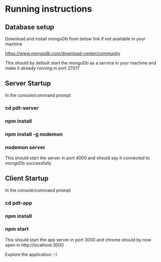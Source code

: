# Running instructions

Database setup
--------------

Download and install mongoDb from below link if not available in your machine

https://www.mongodb.com/download-center/community

This should by default start the mongoDb as a service in your machine and make it already running in port 27017


Server Startup
--------------

In the console/command prompt
### cd pdt-server
### npm install
### npm install -g nodemon
### nodemon server

This should start the server in port 4000 and should say it connected to mongoDb successfully


Client Startup
--------------

In the console/command prompt
### cd pdt-app
### npm install
### npm start

This should start the app server in port 3000 and chrome should by now open in http://localhost:3000

Explore the application :-)
